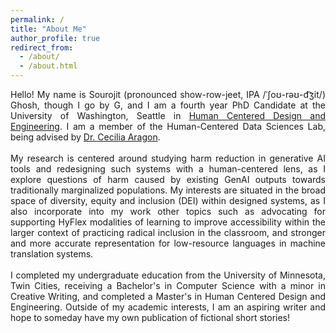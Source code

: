 ```yaml
---
permalink: /
title: "About Me"
author_profile: true
redirect_from: 
  - /about/
  - /about.html
---
```


<div align="justify"> Hello! My name is Sourojit (pronounced show-row-jeet, IPA /ˈʃoʊ-rəʊ-d͡ʒit/) Ghosh, though I go by G, and I am a fourth year PhD Candidate at the University of Washington, Seattle in <a href = "https://www.hcde.washington.edu/">Human Centered Design and Engineering</a>. I am a member of the Human-Centered Data Sciences Lab, being advised by <a href = "https://faculty.washington.edu/aragon/">Dr. Cecilia Aragon</a>. <br><br> 
  My research is centered around studying harm reduction in generative AI tools and redesigning such systems with a human-centered lens, as I explore questions of harm caused by existing GenAI outputs towards traditionally marginalized populations. My interests are situated in the broad space of diversity, equity and inclusion (DEI) within designed systems, as I also incorporate into my work other topics such as advocating for supporting HyFlex modalities of learning to improve accessibility within the larger context of practicing radical inclusion in the classroom, and stronger and more accurate representation for low-resource languages in machine translation systems. <br><br>
  I completed my undergraduate education from the University of Minnesota, Twin Cities, receiving a Bachelor's in Computer Science with a minor in Creative Writing, and completed a Master's in Human Centered Design and Engineering. Outside of my academic interests, I am an aspiring writer and hope to someday have my own publication of fictional short stories! </div>
